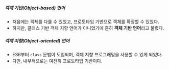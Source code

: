 ##### 객체 기반(Object-based) 언어
- 처음에는 객체를 다룰 수 있었고, 프로토타입 기반으로 객체를 확장할 수 있었다.
- 하지만, 클래스 기반 객체 지향 언어가 아니었기에 흔히 **객체 기반 언어**라고 불렸다.

##### 객체 지향(Object-oriented) 언어
- ES6부터 `class` 문법이 도입되며, 객체 지향 프로그래밍을 사용할 수 있게 되었다.
- 다만, 내부적으로는 여전히 프로토타입 기반이다.
